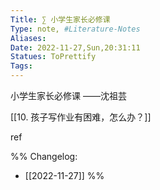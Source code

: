 ```yaml
---
Title: ∑ 小学生家长必修课 
Type: note, #Literature-Notes 
Aliases: 
Date: 2022-11-27,Sun,20:31:11 
Statues: ToPrettify 
Tags: 
---
```


小学生家长必修课 ——沈祖芸

[[10. 孩子写作业有困难，怎么办？]]











ref

%%
Changelog:
- [[2022-11-27]]
%%

